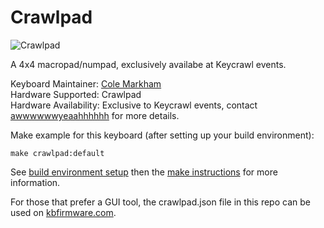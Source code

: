 # Crawlpad

![Crawlpad](https://imgur.com/8BnztWo)

A 4x4 macropad/numpad, exclusively availabe at Keycrawl events.

Keyboard Maintainer: [Cole Markham](https://github.com/colemarkham)  
Hardware Supported: Crawlpad  
Hardware Availability: Exclusive to Keycrawl events, contact [awwwwwwyeaahhhhhh](https://www.reddit.com/user/awwwwwwyeaahhhhhh) for more details.

Make example for this keyboard (after setting up your build environment):

    make crawlpad:default

See [build environment setup](https://docs.qmk.fm/build_environment_setup.html) then the [make instructions](https://docs.qmk.fm/make_instructions.html) for more information.

For those that prefer a GUI tool, the crawlpad.json file in this repo can be used on [kbfirmware.com](http://kbfirmware.com).